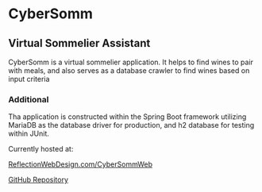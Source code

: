 # CyberSomm
## Virtual Sommelier Assistant

CyberSomm is a virtual sommelier application. It helps to find wines to pair with meals, and also serves as a database crawler to find wines based on input criteria

### Additional
Tha application is constructed within the Spring Boot framework utilizing MariaDB as the database driver for production, and h2 database for testing within JUnit.

Currently hosted at:

[ReflectionWebDesign.com/CyberSommWeb](https://reflectionwebdesign.com/CyberSommWeb/index.html)

[GitHub Repository](https://github.com/mirawinkel/CyberSommWeb)